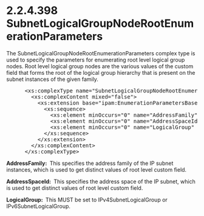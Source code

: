 <html dir="LTR" xmlns:mshelp="http://msdn.microsoft.com/mshelp" xmlns:ddue="http://ddue.schemas.microsoft.com/authoring/2003/5" xmlns:xlink="http://www.w3.org/1999/xlink" xmlns:tool="http://www.microsoft.com/tooltip">
 <body>
 <div id="header">
 <h1 class="heading">2.2.4.398 SubnetLogicalGroupNodeRootEnumerationParameters</h1>
 </div>
 <div id="mainSection">
 <div id="mainBody">
 <div id="allHistory" class="saveHistory"></div>
 <div id="sectionSection0" class="section" name="collapseableSection">
 

<p>The SubnetLogicalGroupNodeRootEnumerationParameters complex
type is used to specify the parameters for enumerating root level logical group
nodes. Root level logical group nodes are the various values of the custom
field that forms the root of the logical group hierarchy that is present on the
subnet instances of the given family.</p>

<dl>
<dd>
<div><pre> &lt;xs:complexType name=&quot;SubnetLogicalGroupNodeRootEnumerationParameters&quot;&gt;
   &lt;xs:complexContent mixed=&quot;false&quot;&gt;
     &lt;xs:extension base=&quot;ipam:EnumerationParametersBase&quot;&gt;
       &lt;xs:sequence&gt;
         &lt;xs:element minOccurs=&quot;0&quot; name=&quot;AddressFamily&quot; type=&quot;syssock:AddressFamily&quot; /&gt;
         &lt;xs:element minOccurs=&quot;0&quot; name=&quot;AddressSpaceId&quot; type=&quot;xsd:long&quot; /&gt;
         &lt;xs:element minOccurs=&quot;0&quot; name=&quot;LogicalGroup&quot; nillable=&quot;true&quot; type=&quot;ipam:LogicalGroup&quot; /&gt;
       &lt;/xs:sequence&gt;
     &lt;/xs:extension&gt;
   &lt;/xs:complexContent&gt;
 &lt;/xs:complexType&gt;
</pre></div>
</dd></dl>

<p><b>AddressFamily: </b> This specifies the address
family of the IP subnet instances, which is used to get distinct values of root
level custom field.</p>

<p><b>AddressSpaceId: </b> This specifies the address
space of the IP subnet, which is used to get distinct values of root level
custom field.</p>

<p><b>LogicalGroup: </b> This MUST be set to
IPv4SubnetLogicalGroup or IPv6SubnetLogicalGroup.</p>


 </div>
 </div>
 </div>
 </body>
</html>